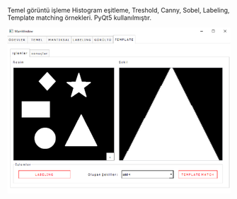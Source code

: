 Temel görüntü işleme Histogram eşitleme, Treshold, Canny, Sobel, Labeling, Template matching örnekleri. PyQt5 kullanılmıştır.

![alt text](https://raw.githubusercontent.com/ResulSilay/ImageProcessingBasic/master/ss.png)
